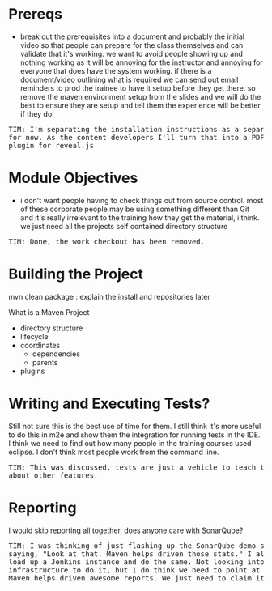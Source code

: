 # Prereqs

- break out the prerequisites into a document and probably the initial video so
  that people can prepare for the class themselves and can validate that it's
  working. we want to avoid people showing up and nothing working as it will be
  annoying for the instructor and annoying for everyone that does have the
  system working. if there is a document/video outlining what is required we can
  send out email reminders to prod the trainee to have it setup before they get
  there. so remove the maven environment setup from the slides and we will do
  the best to ensure they are setup and tell them the experience will be better
  if they do.

<pre>TIM: I'm separating the installation instructions as a separate slideshow
for now. As the content developers I'll turn that into a PDF using the print-pdf
plugin for reveal.js</pre>

# Module Objectives

- i don't want people having to check things out from source control. most of
  these corporate people may be using something different than Git and it's
  really irrelevant to the training how they get the material, i think. we just
  need all the projects self contained directory structure

<pre>TIM: Done, the work checkout has been removed.</pre>

# Building the Project

mvn clean package : explain the install and repositories later

What is a Maven Project
- directory structure
- lifecycle
- coordinates
  - dependencies
  - parents
- plugins

# Writing and Executing Tests? 

Still not sure this is the best use of time for them. I still think it's more
useful to do this in m2e and show them the integration for running tests in the
IDE. I think we need to find out how many people in the training courses used
eclipse. I don't think most people work from the command line.

<pre>TIM: This was discussed, tests are just a vehicle to teach the students
about other features.</pre>

# Reporting

I would skip reporting all together, does anyone care with SonarQube?

<pre>TIM: I was thinking of just flashing up the SonarQube demo site and
saying, "Look at that. Maven helps driven those stats." I also think we should
load up a Jenkins instance and do the same. Not looking into setting up
infrastructure to do it, but I do think we need to point at the instances where
Maven helps driven awesome reports. We just need to claim it, not do it.</pre>